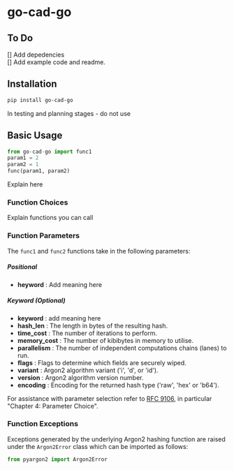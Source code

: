 # go-cad-go


## To Do  
[] Add depedencies <br>
[] Add example code and readme. <br>

## Installation 

```bash
pip install go-cad-go
```
In testing and planning stages - do not use

## Basic Usage


```python
from go-cad-go import func1
param1 = 2
param2 = 1
func(param1, param2)

```
Explain here

### Function Choices

Explain functions you can call

### Function Parameters

The `func1` and `func2` functions take in the following parameters:

##### Positional

- **heyword** : Add meaning here

##### Keyword (Optional)

- **keyword** : add meaning here
- **hash_len** : The length in bytes of the resulting hash.
- **time_cost** : The number of iterations to perform.
- **memory_cost** : The number of kibibytes in memory to utilise.
- **parallelism** : The number of independent computations chains (lanes) to run.
- **flags** : Flags to determine which fields are securely wiped.
- **variant** : Argon2 algorithm variant ('i', 'd', or 'id').
- **version** : Argon2 algorithm version number.
- **encoding** : Encoding for the returned hash type ('raw', 'hex' or 'b64').

For assistance with parameter selection refer to [RFC 9106](https://www.rfc-editor.org/rfc/rfc9106.html), in particular "Chapter 4: Parameter Choice".

### Function Exceptions

Exceptions generated by the underlying Argon2 hashing function are raised under the `Argon2Error` class which can be imported as follows:

```python
from pyargon2 import Argon2Error
```
